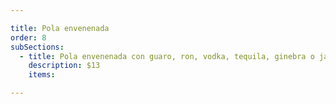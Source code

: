 ```yaml
---

title: Pola envenenada
order: 8
subSections:
  - title: Pola envenenada con guaro, ron, vodka, tequila, ginebra o jager
    description: $13
    items:

---
```



